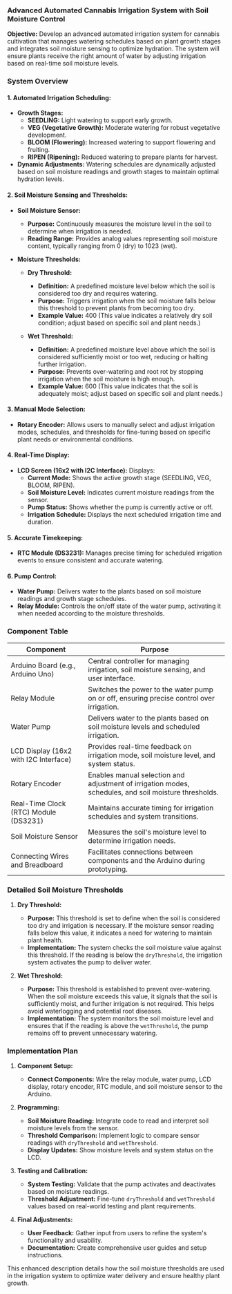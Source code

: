### Advanced Automated Cannabis Irrigation System with Soil Moisture Control

**Objective:**
Develop an advanced automated irrigation system for cannabis cultivation that manages watering schedules based on plant growth stages and integrates soil moisture sensing to optimize hydration. The system will ensure plants receive the right amount of water by adjusting irrigation based on real-time soil moisture levels.

### System Overview

#### 1. **Automated Irrigation Scheduling:**
   - **Growth Stages:**
     - **SEEDLING:** Light watering to support early growth.
     - **VEG (Vegetative Growth):** Moderate watering for robust vegetative development.
     - **BLOOM (Flowering):** Increased watering to support flowering and fruiting.
     - **RIPEN (Ripening):** Reduced watering to prepare plants for harvest.
   - **Dynamic Adjustments:** Watering schedules are dynamically adjusted based on soil moisture readings and growth stages to maintain optimal hydration levels.

#### 2. **Soil Moisture Sensing and Thresholds:**
   - **Soil Moisture Sensor:**
     - **Purpose:** Continuously measures the moisture level in the soil to determine when irrigation is needed.
     - **Reading Range:** Provides analog values representing soil moisture content, typically ranging from 0 (dry) to 1023 (wet).
  
   - **Moisture Thresholds:**
     - **Dry Threshold:**
       - **Definition:** A predefined moisture level below which the soil is considered too dry and requires watering.
       - **Purpose:** Triggers irrigation when the soil moisture falls below this threshold to prevent plants from becoming too dry.
       - **Example Value:** 400 (This value indicates a relatively dry soil condition; adjust based on specific soil and plant needs.)
       
     - **Wet Threshold:**
       - **Definition:** A predefined moisture level above which the soil is considered sufficiently moist or too wet, reducing or halting further irrigation.
       - **Purpose:** Prevents over-watering and root rot by stopping irrigation when the soil moisture is high enough.
       - **Example Value:** 600 (This value indicates that the soil is adequately moist; adjust based on specific soil and plant needs.)

#### 3. **Manual Mode Selection:**
   - **Rotary Encoder:** Allows users to manually select and adjust irrigation modes, schedules, and thresholds for fine-tuning based on specific plant needs or environmental conditions.

#### 4. **Real-Time Display:**
   - **LCD Screen (16x2 with I2C Interface):** Displays:
     - **Current Mode:** Shows the active growth stage (SEEDLING, VEG, BLOOM, RIPEN).
     - **Soil Moisture Level:** Indicates current moisture readings from the sensor.
     - **Pump Status:** Shows whether the pump is currently active or off.
     - **Irrigation Schedule:** Displays the next scheduled irrigation time and duration.

#### 5. **Accurate Timekeeping:**
   - **RTC Module (DS3231):** Manages precise timing for scheduled irrigation events to ensure consistent and accurate watering.

#### 6. **Pump Control:**
   - **Water Pump:** Delivers water to the plants based on soil moisture readings and growth stage schedules.
   - **Relay Module:** Controls the on/off state of the water pump, activating it when needed according to the moisture thresholds.

### Component Table

| Component                  | Purpose                                                                                                   |
|----------------------------|-----------------------------------------------------------------------------------------------------------|
| Arduino Board (e.g., Arduino Uno) | Central controller for managing irrigation, soil moisture sensing, and user interface.                |
| Relay Module               | Switches the power to the water pump on or off, ensuring precise control over irrigation.                |
| Water Pump                 | Delivers water to the plants based on soil moisture levels and scheduled irrigation.                     |
| LCD Display (16x2 with I2C Interface) | Provides real-time feedback on irrigation mode, soil moisture level, and system status.                  |
| Rotary Encoder             | Enables manual selection and adjustment of irrigation modes, schedules, and soil moisture thresholds.    |
| Real-Time Clock (RTC) Module (DS3231) | Maintains accurate timing for irrigation schedules and system transitions.                            |
| Soil Moisture Sensor       | Measures the soil's moisture level to determine irrigation needs.                                         |
| Connecting Wires and Breadboard | Facilitates connections between components and the Arduino during prototyping.                         |

### Detailed Soil Moisture Thresholds

1. **Dry Threshold:**
   - **Purpose:** This threshold is set to define when the soil is considered too dry and irrigation is necessary. If the moisture sensor reading falls below this value, it indicates a need for watering to maintain plant health.
   - **Implementation:** The system checks the soil moisture value against this threshold. If the reading is below the `dryThreshold`, the irrigation system activates the pump to deliver water.

2. **Wet Threshold:**
   - **Purpose:** This threshold is established to prevent over-watering. When the soil moisture exceeds this value, it signals that the soil is sufficiently moist, and further irrigation is not required. This helps avoid waterlogging and potential root diseases.
   - **Implementation:** The system monitors the soil moisture level and ensures that if the reading is above the `wetThreshold`, the pump remains off to prevent unnecessary watering.

### Implementation Plan

1. **Component Setup:**
   - **Connect Components:** Wire the relay module, water pump, LCD display, rotary encoder, RTC module, and soil moisture sensor to the Arduino.

2. **Programming:**
   - **Soil Moisture Reading:** Integrate code to read and interpret soil moisture levels from the sensor.
   - **Threshold Comparison:** Implement logic to compare sensor readings with `dryThreshold` and `wetThreshold`.
   - **Display Updates:** Show moisture levels and system status on the LCD.

3. **Testing and Calibration:**
   - **System Testing:** Validate that the pump activates and deactivates based on moisture readings.
   - **Threshold Adjustment:** Fine-tune `dryThreshold` and `wetThreshold` values based on real-world testing and plant requirements.

4. **Final Adjustments:**
   - **User Feedback:** Gather input from users to refine the system's functionality and usability.
   - **Documentation:** Create comprehensive user guides and setup instructions.

This enhanced description details how the soil moisture thresholds are used in the irrigation system to optimize water delivery and ensure healthy plant growth.
